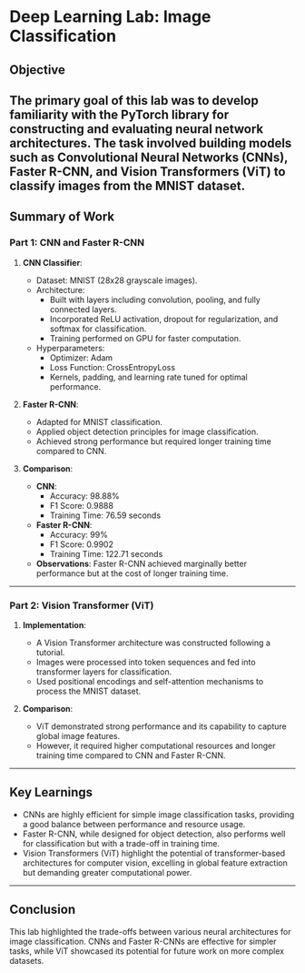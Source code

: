 # Deep Learning Lab: Image Classification

## Objective
The primary goal of this lab was to develop familiarity with the PyTorch library for constructing and evaluating neural network architectures. The task involved building models such as Convolutional Neural Networks (CNNs), Faster R-CNN, and Vision Transformers (ViT) to classify images from the MNIST dataset. 
---

## Summary of Work

### Part 1: CNN and Faster R-CNN
1. **CNN Classifier**:
   - Dataset: MNIST (28x28 grayscale images).
   - Architecture:
     - Built with layers including convolution, pooling, and fully connected layers.
     - Incorporated ReLU activation, dropout for regularization, and softmax for classification.
     - Training performed on GPU for faster computation.
   - Hyperparameters:
     - Optimizer: Adam
     - Loss Function: CrossEntropyLoss
     - Kernels, padding, and learning rate tuned for optimal performance.

2. **Faster R-CNN**:
   - Adapted for MNIST classification.
   - Applied object detection principles for image classification.
   - Achieved strong performance but required longer training time compared to CNN.

3. **Comparison**:
   - **CNN**:
     - Accuracy: 98.88%
     - F1 Score: 0.9888
     - Training Time: 76.59 seconds
   - **Faster R-CNN**:
     - Accuracy: 99%
     - F1 Score: 0.9902
     - Training Time: 122.71 seconds
   - **Observations**: Faster R-CNN achieved marginally better performance but at the cost of longer training time.

---

### Part 2: Vision Transformer (ViT)
1. **Implementation**:
   - A Vision Transformer architecture was constructed following a tutorial.
   - Images were processed into token sequences and fed into transformer layers for classification.
   - Used positional encodings and self-attention mechanisms to process the MNIST dataset.

2. **Comparison**:
   - ViT demonstrated strong performance and its capability to capture global image features.
   - However, it required higher computational resources and longer training time compared to CNN and Faster R-CNN.

---

## Key Learnings
- CNNs are highly efficient for simple image classification tasks, providing a good balance between performance and resource usage.
- Faster R-CNN, while designed for object detection, also performs well for classification but with a trade-off in training time.
- Vision Transformers (ViT) highlight the potential of transformer-based architectures for computer vision, excelling in global feature extraction but demanding greater computational power.

---

## Conclusion
This lab highlighted the trade-offs between various neural architectures for image classification. CNNs and Faster R-CNNs are effective for simpler tasks, while ViT showcased its potential for future work on more complex datasets.
